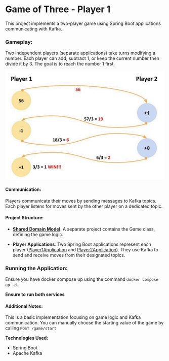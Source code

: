 # Game of Three - Player 1

This project implements a two-player game using Spring Boot applications communicating with Kafka.

### Gameplay:

Two independent players (separate applications) take turns modifying a number.
Each player can add, subtract 1, or keep the current number then divide it by 3.
The goal is to reach the number 1 first.

![img.png](img.png)

#### Communication:

Players communicate their moves by sending messages to Kafka topics.
Each player listens for moves sent by the other player on a dedicated topic.

#### Project Structure:

* **[Shared Domain Model](https://github.com/AmjadKhader/Game-of-three.Game)**: A separate project contains the Game class, defining the game logic.

* **Player Applications**: Two Spring Boot applications represent each player ([Player1Application](https://github.com/AmjadKhader/Game-of-Three.Player1) and [Player2Application](https://github.com/AmjadKhader/Game-of-Three.Player2)). They use Kafka to send and receive moves from their designated topics.



### Running the Application:

Ensure you have docker compose up using the command `docker compose up -d`.

**Ensure to run both services**


#### Additional Notes:

This is a basic implementation focusing on game logic and Kafka communication.
You can manually choose the starting value of the game by calling `POST /game/start` 

**Technologies Used:**
* Spring Boot 
* Apache Kafka